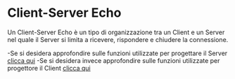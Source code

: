 # Client-Server Echo

Un Client-Server Echo è un tipo di organizzazione tra un Client e un Server nel quale il Server si limita a ricevere, rispondere e chiudere la connessione.

-Se si desidera approfondire sulle funzioni utilizzate per progettare il Server [clicca qui](https://gitlab.com/enrik-rucaj/tpsit1920/blob/master/echo/server/README.md)
-Se si desidera invece approfondire sulle funzioni utilizzate per progettore il Client [clicca qui](https://gitlab.com/enrik-rucaj/tpsit1920/blob/master/echo/client/README.md)
